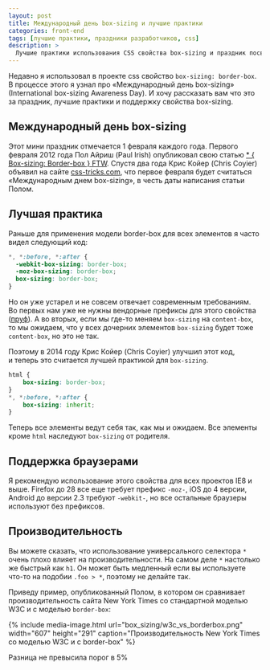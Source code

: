 ```yaml
---
layout: post
title: Международный день box-sizing и лучшие практики
categories: front-end
tags: [лучшие практики, праздники разработчиков, css]
description: >
  Лучшие практики использования CSS свойства box-sizing и праздник посвященный этому свойству.
---
```


Недавно я использовал в проекте css свойство `box-sizing: border-box`. В процессе этого я узнал про «Международный день box-sizing» (International box-sizing Awareness Day). И хочу рассказать вам что это за праздник, лучшие практики и поддержку свойства box-sizing.

## Международный день box-sizing

Этот мини праздник отмечается 1 февраля каждого года. Первого февраля 2012 года Пол Айриш (Paul Irish) опубликовал свою статью <a href="http://www.paulirish.com/2012/box-sizing-border-box-ftw/">* { Box-sizing: Border-box } FTW</a>. Спустя два года Крис Койер (Chris Coyier) объявил на сайте <a href="https://css-tricks.com/international-box-sizing-awareness-day/">css-tricks.com</a>, что первое февраля будет считаться «Международным днем box-sizing», в честь даты написания статьи Полом.

## Лучшая практика

Раньше для применения модели border-box для всех элементов я часто видел следующий код:

```css
*, *:before, *:after {
  -webkit-box-sizing: border-box;
  -moz-box-sizing: border-box;
  box-sizing: border-box;
}
```

Но он уже устарел и не совсем отвечает современным требованиям. Во первых нам уже не нужны вендорные префиксы для этого свойства (<a href="http://caniuse.com/#feat=css3-boxsizing">пруф</a>). А во вторых, если мы где-то меняем `box-sizing` на `content-box`, то мы ожидаем, что у всех дочерних элементов `box-sizing` будет тоже `content-box`, но это не так.


Поэтому в 2014 году Крис Койер (Chris Coyier) улучшил этот код, и теперь это считается лучшей практикой для `box-sizing`.

```css
html {
    box-sizing: border-box;
}
*, *:before, *:after {
    box-sizing: inherit;
}
```


Теперь все элементы ведут себя так, как мы и ожидаем. Все элементы кроме `html` наследуют `box-sizing` от родителя.

## Поддержка браузерами

Я рекомендую использование этого свойства для всех проектов IE8 и выше. Firefox до 28 все еще требует префикс `-moz-`, iOS до 4 версии, Android до версии 2.3 требуют `-webkit-`, но все остальные браузеры используют без префиксов.


## Производительность

Вы можете сказать, что использование универсального селектора `*` очень плохо влияет на производительности. На самом деле `*` настолько же быстрый как `h1`. Он может быть медленный если вы используете что-то на подобии `.foo > *`, поэтому не делайте так.

Приведу пример, опубликованный Полом, в котором он сравнивает производительность сайта New York Times со стандартной моделью W3C и с моделью `border-box`:

{%
	include media-image.html
	url="box_sizing/w3c_vs_borderbox.png"
	width="607"
	height="291"
	caption="Производительность New York Times со моделью W3C и с border-box"
%}

Разница не превысила порог в 5%
